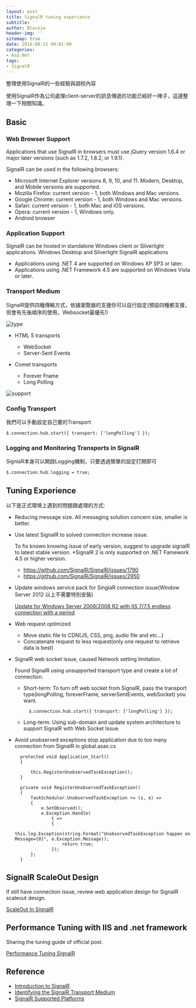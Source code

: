 ```yaml
---
layout: post
title: SignalR tuning experience
subtitle: ''
author: Blackie
header-img: ''
sitemap: true
date: 2016-08-21 00:01:00
categories:
- Asp.Net
tags:
- SignalR
---
```


整理使用SignalR的一些經驗與調校內容

<!-- More -->

使用SignalR作為公司處理client-server的訊息傳遞的功能已經好一陣子，這邊整理一下相關知識。

## Basic ##

### Web Browser Support ###

Applications that use SignalR in browsers must use jQuery version 1.6.4 or major later versions (such as 1.7.2, 1.8.2, or 1.9.1).

SignalR can be used in the following browsers:

- Microsoft Internet Explorer versions 8, 9, 10, and 11. Modern, Desktop, and Mobile versions are supported.
- Mozilla Firefox: current version - 1, both Windows and Mac versions.
- Google Chrome: current version - 1, both Windows and Mac versions.
- Safari: current version - 1, both Mac and iOS versions.
- Opera: current version - 1, Windows only.
- Android browser

### Application Support ###

SignalR can be hosted in standalone Windows client or Silverlight applications. Windows Desktop and Silverlight SignalR applications

- Applications using .NET 4 are supported on Windows XP SP3 or later.
- Applications using .NET Framework 4.5 are supported on Windows Vista or later.

### Transport Medium ###

SignalR提供四種傳輸方式，依據瀏覽器的支援你可以自行設定(預設四種都支援，但會有先後順序的使用，Websocket最優先!)

![type](type.png)

- HTML 5 transports
	- WebSocket
	- Server-Sent Events

- Comet transports
	- Forever Frame
	- Long Polling

![support](support.png)

### Config Transport ###

我們可以手動設定自己要的Transport

	$.connection.hub.start({ transport: ['longPolling'] });

### Logging and Monitoring Transports in SignalR ###

SignlaR本身可以開啟Logging機制，只要透過簡單的設定打開即可

	$.connection.hub.logging = true;

## Tuning Experience ##

以下是正式環境上遇到的問題跟處理的方式:


- Reducing message size. All messaging solution concern size, smaller is better.
- Use latest SignalR to solved connection increase issue.

	To fix known knowing issue of early version, suggest to upgrade signalR to latest stable version. *SignalR 2 is only supported on .NET Famework 4.5 or higher version.

	- https://github.com/SignalR/SignalR/issues/1790
	- https://github.com/SignalR/SignalR/issues/2950
	
- Update windows service pack for SinglaR connection issue(Window Server 2012 以上不需要特別安裝)

	[Update for Windows Server 2008/2008 R2 with IIS 7/7.5 endless connection with a period](https://support.microsoft.com/en-us/kb/980368)

- Web request optimized
	
	- Move static file to CDN(JS, CSS, png, audio file and etc…)
	- Concatenate request to less request(only one request to retrieve data is best)
	
- SignalR web socket issue, caused Network setting limitation.
	
	Found SignalR using unsupported transport type and create a lot of connection.

	- Short-term: To turn off web socket from SignalR, pass the transport type(longPolling, foreverFrame, serverSentEvents, webSocket) you want.
			
			$.connection.hub.start({ transport: ['longPolling'] });

	- Long-term: Using sub-domain and update system architecture to support SignalR with Web Socket Issue.
	
- Avoid unobserved exceptions stop application due to too many connection from SignalR in global.asax.cs

        protected void Application_Start()
        {

        	this.RegisterUnobservedTaskException();
		}

		private void RegisterUnobservedTaskException()
		{
		    TaskScheduler.UnobservedTaskException += (s, e) =>
		    {
		        e.SetObserved();
		        e.Exception.Handle(
		            t =>
		            {
		                this.log.Exception(string.Format("UnobservedTaskException happen on Message={0}", e.Exception.Message));
		                return true;
		            });
		    };
		}

## SignalR ScaleOut Design ##

If still have connection issue, review web application design for SignalR scaleout design.

[ScaleOut In SignalR](http://www.asp.net/signalr/overview/performance/scaleout-in-signalr)

## Performance Tuning with IIS and .net framework ##

Sharing the tuning guide of official post.

[Performance Tuning SignalR](https://github.com/SignalR/SignalR/wiki/Performance)

## Reference ##

- [Introduction to SignalR](http://www.asp.net/signalr/overview/getting-started/introduction-to-signalr)
- [Identifying the SignalR Transport Medium](http://dailydotnettips.com/2014/03/20/identifying-the-signalr-transport-medium/)
- [SignalR Supported Platforms](http://www.asp.net/signalr/overview/getting-started/supported-platforms)